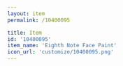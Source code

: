 ```yaml
---
layout: item
permalink: /10400095

title: Item
id: '10400095'
item_name: 'Eighth Note Face Paint'
icon_url: 'customize/10400095.png'
---
```

